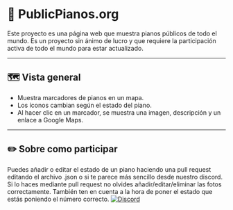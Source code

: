 # 🎹 PublicPianos.org

Este proyecto es una página web que muestra pianos públicos de todo el mundo. Es un proyecto sin ánimo de lucro y que requiere la participación activa de todo el mundo para estar actualizado.

---

## 🗺️ Vista general

- Muestra marcadores de pianos en un mapa.
- Los íconos cambian según el estado del piano.
- Al hacer clic en un marcador, se muestra una imagen, descripción y un enlace a Google Maps.

---

## ✏️ Sobre como participar

Puedes añadir o editar el estado de un piano haciendo una pull request editando el archivo .json o si te parece más sencillo desde nuestro discord. Si lo haces mediante pull request no olvides añadir/editar/eliminar las fotos correctamente. También ten en cuenta a la hora de poner el estado que estás poniendo el número correcto.
[![Discord](https://img.shields.io/discord/1395366489187422279?label=discord&logo=discord&style=for-the-badge)]([https://discord.gg/tu-invitacion](https://discord.gg/WNYe33NB3g))
